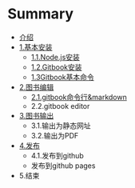 # Summary

* [介绍](README.md)
* [1.基本安装](chapter1.md)
  * [1.1.Node.js安装](chapter1/11nodejsan-zhuang.md)
  * [1.2.Gitbook安装](chapter1/12gitbookan-zhuang.md)
  * [1.3Gitbook基本命令](chapter1/13gitbookji-ben-ming-ling.md)
* [2.图书编辑](11nodejsan-zhuang.md)
  * [2.1.gitbook命令行&markdown](11nodejsan-zhuang/21gitbookming-ling-884c26-markdown.md)
  * 2.2.gitbook editor
* [3.图书输出](3tu-shu-shu-chu.md)
  * 3.1.输出为静态网址
  * 3.2.输出为PDF
* [4.发布](4fa-bu.md)
  * 4.1.发布到github
  * 发布到github pages
* 5.结束

